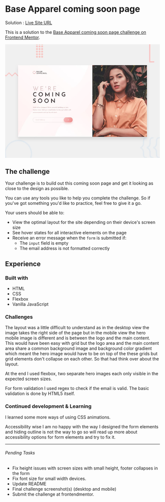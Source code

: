 # Base Apparel coming soon page

Solution : [Live Site URL](https://frontend-mentor-challenges-ecru.vercel.app/base-apparel-coming-soon/)

This is a solution to the [Base Apparel coming soon page challenge on Frontend Mentor](https://www.frontendmentor.io/challenges/base-apparel-coming-soon-page-5d46b47f8db8a7063f9331a0).

![Design preview for the Base Apparel coming soon page coding challenge](./design/desktop-preview.jpg)


## The challenge

Your challenge is to build out this coming soon page and get it looking as close to the design as possible.

You can use any tools you like to help you complete the challenge. So if you've got something you'd like to practice, feel free to give it a go.

Your users should be able to:

- View the optimal layout for the site depending on their device's screen size
- See hover states for all interactive elements on the page
- Receive an error message when the `form` is submitted if:
  - The `input` field is empty
  - The email address is not formatted correctly

## Experience

### Built with
 
 - HTML
 - CSS
 - Flexbox
 - Vanilla JavaScript

### Challenges
The layout was a little difficult to understand as in the desktop view the image  takes the right side of the page but in the mobile view the hero mobile image is different and is between the logo and the main content. This would have been easy with grid but the logo area and the main content area share a common background image and background color gradient which meant the hero image would have to be on top of the these grids but grid elements don't collapse on each other. So that had think over about the layout. 

At the end I used flexbox, two separate hero images each only visible in the expected screen sizes. 

For form validation I used regex to check if the email is valid. The basic validation is done by HTML5 itself. 

### Continued development & Learning

I learned some more ways of using CSS animations. 

Accessibility wise I am no happy with the way I designed the form elements and hiding outline is not the way to go so will read up more about accessibility options for form elements and try to fix it. 

---

###### Pending Tasks 

- Fix height issues with  screen sizes with small height, footer collapses in the form 
- Fix font size for small width devices.
- Update README
- Final challenge screenshot(s) (desktop and mobile)
- Submit the challenge at frontendmentor.